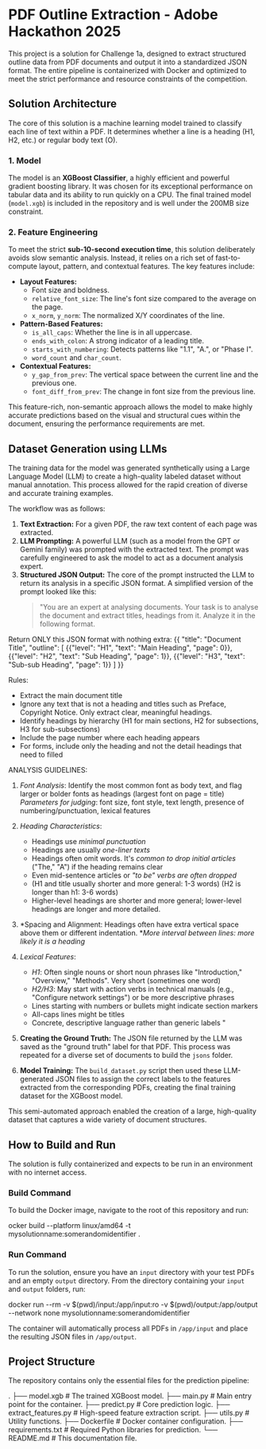 # PDF Outline Extraction - Adobe Hackathon 2025

This project is a solution for Challenge 1a, designed to extract structured outline data from PDF documents and output it into a standardized JSON format. The entire pipeline is containerized with Docker and optimized to meet the strict performance and resource constraints of the competition.

## Solution Architecture

The core of this solution is a machine learning model trained to classify each line of text within a PDF. It determines whether a line is a heading (H1, H2, etc.) or regular body text (O).

### 1. Model

The model is an **XGBoost Classifier**, a highly efficient and powerful gradient boosting library. It was chosen for its exceptional performance on tabular data and its ability to run quickly on a CPU. The final trained model (`model.xgb`) is included in the repository and is well under the 200MB size constraint.

### 2. Feature Engineering

To meet the strict **sub-10-second execution time**, this solution deliberately avoids slow semantic analysis. Instead, it relies on a rich set of fast-to-compute layout, pattern, and contextual features. The key features include:

* **Layout Features:**
    * Font size and boldness.
    * `relative_font_size`: The line's font size compared to the average on the page.
    * `x_norm`, `y_norm`: The normalized X/Y coordinates of the line.
* **Pattern-Based Features:**
    * `is_all_caps`: Whether the line is in all uppercase.
    * `ends_with_colon`: A strong indicator of a leading title.
    * `starts_with_numbering`: Detects patterns like "1.1", "A.", or "Phase I".
    * `word_count` and `char_count`.
* **Contextual Features:**
    * `y_gap_from_prev`: The vertical space between the current line and the previous one.
    * `font_diff_from_prev`: The change in font size from the previous line.

This feature-rich, non-semantic approach allows the model to make highly accurate predictions based on the visual and structural cues within the document, ensuring the performance requirements are met.

## Dataset Generation using LLMs

The training data for the model was generated synthetically using a Large Language Model (LLM) to create a high-quality labeled dataset without manual annotation. This process allowed for the rapid creation of diverse and accurate training examples.

The workflow was as follows:

1.  **Text Extraction:** For a given PDF, the raw text content of each page was extracted.
2.  **LLM Prompting:** A powerful LLM (such as a model from the GPT or Gemini family) was prompted with the extracted text. The prompt was carefully engineered to ask the model to act as a document analysis expert.
3.  **Structured JSON Output:** The core of the prompt instructed the LLM to return its analysis in a specific JSON format. A simplified version of the prompt looked like this:
    > "You are an expert at analysing documents. Your task is to analyse the document and extract titles, headings from it. Analyze it in the following format.

Return ONLY this JSON format with nothing extra:
{{
    "title": "Document Title",
    "outline": [
        {{"level": "H1", "text": "Main Heading", "page": 0}},
        {{"level": "H2", "text": "Sub Heading", "page": 1}},
        {{"level": "H3", "text": "Sub-sub Heading", "page": 1}}
    ]
}}

Rules:
- Extract the main document title
- Ignore any text that is not a heading and titles such as Preface, Copyright Notice. Only extract clear, meaningful headings.
- Identify headings by hierarchy (H1 for main sections, H2 for subsections, H3 for sub-subsections)
- Include the page number where each heading appears
- For forms, include only the heading and not the detail headings that need to filled 

ANALYSIS GUIDELINES:

1. *Font Analysis*: Identify the most common font as body text, and flag larger or bolder fonts as headings (largest font on page = title)
   *Parameters for judging*: font size, font style, text length, presence of numbering/punctuation, lexical features

2. *Heading Characteristics*:
   - Headings use *minimal punctuation*
   - Headings are usually *one-liner texts*
   - Headings often omit words. It's *common to drop initial articles* ("The," "A") if the heading remains clear
   - Even mid-sentence articles or *"to be" verbs are often dropped*
   - (H1 and title usually shorter and more general: 1-3 words) (H2 is longer than h1: 3-6 words)
   - Higher-level headings are shorter and more general; lower-level headings are longer and more detailed.

3. *Spacing and Alignment: Headings often have extra vertical space above them or different indentation. **More interval between lines: more likely it is a heading*

4. *Lexical Features*:
   - *H1*: Often single nouns or short noun phrases like "Introduction," "Overview," "Methods". Very short (sometimes one word)
   - *H2/H3*: May start with action verbs in technical manuals (e.g., "Configure network settings") or be more descriptive phrases
   - Lines starting with numbers or bullets might indicate section markers
   - All-caps lines might be titles
   - Concrete, descriptive language rather than generic labels
"
4.  **Creating the Ground Truth:** The JSON file returned by the LLM was saved as the "ground truth" label for that PDF. This process was repeated for a diverse set of documents to build the `jsons` folder.
5.  **Model Training:** The `build_dataset.py` script then used these LLM-generated JSON files to assign the correct labels to the features extracted from the corresponding PDFs, creating the final training dataset for the XGBoost model.

This semi-automated approach enabled the creation of a large, high-quality dataset that captures a wide variety of document structures.

## How to Build and Run

The solution is fully containerized and expects to be run in an environment with no internet access.

### Build Command

To build the Docker image, navigate to the root of this repository and run:

ocker build --platform linux/amd64 -t mysolutionname:somerandomidentifier .


### Run Command

To run the solution, ensure you have an `input` directory with your test PDFs and an empty `output` directory. From the directory containing your `input` and `output` folders, run:

docker run --rm -v $(pwd)/input:/app/input:ro -v $(pwd)/output:/app/output --network none mysolutionname:somerandomidentifier

The container will automatically process all PDFs in `/app/input` and place the resulting JSON files in `/app/output`.

## Project Structure

The repository contains only the essential files for the prediction pipeline:

.
├── model.xgb                  # The trained XGBoost model.
├── main.py                    # Main entry point for the container.
├── predict.py                 # Core prediction logic.
├── extract_features.py        # High-speed feature extraction script.
├── utils.py                   # Utility functions.
├── Dockerfile                 # Docker container configuration.
├── requirements.txt           # Required Python libraries for prediction.
└── README.md                  # This documentation file.
